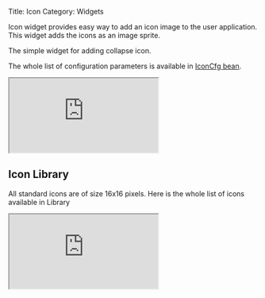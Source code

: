 Title: Icon
Category: Widgets

Icon widget provides easy way to add an icon image to the user application. This widget adds the icons as an  image sprite.

The simple widget for adding collapse icon.

<script src='http://snippets.ariatemplates.com/snippets/github.com/ariatemplates/documentation-code/%VERSION%/snippets/widgets/icon/Snippet.tpl?tag=wgtIconSample&lang=at&outdent=true'></script>

The whole list of configuration parameters is available in [IconCfg bean](http://ariatemplates.com/api/#aria.widgets.CfgBeans:IconCfg).

<iframe class='samples' src='http://snippets.ariatemplates.com/samples/github.com/ariatemplates/documentation-code/%VERSION%/samples/widgets/icon/?skip=1' ></iframe>

## Icon Library

All standard icons are of size 16x16 pixels. Here is the whole list of icons available in Library

<iframe class='samples' src='http://snippets.ariatemplates.com/samples/github.com/ariatemplates/documentation-code/%VERSION%/samples/widgets/icon/library/?skip=1' ></iframe>